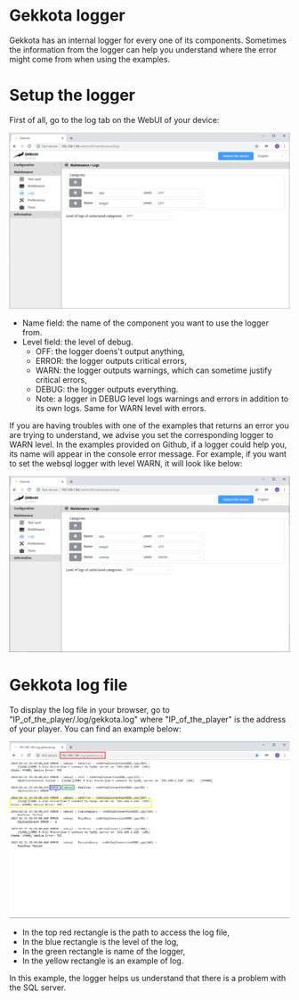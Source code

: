Gekkota logger
==================================

Gekkota has an internal logger for every one of its components. Sometimes the information from the logger can help you understand where the error might come from when using the examples.

# Setup the logger

First of all, go to the log tab on the WebUI of your device:

![Image of log configuration](assets/loggerTabDefault.png)

* Name field: the name of the component you want to use the logger from.
* Level field: the level of debug.
    - OFF: the logger doens't output anything,
    - ERROR: the logger outputs critical errors,
    - WARN: the logger outputs warnings, which can sometime justify critical errors,
    - DEBUG: the logger outputs everything.
    - Note: a logger in DEBUG level logs warnings and errors in addition to its own logs. Same for WARN level with errors.

If you are having troubles with one of the examples that returns an error you are trying to understand, we advise you set the corresponding logger to WARN level. In the examples provided on Github, if a logger could help you, its name will appear in the console error message.
For example, if you want to set the websql logger with level WARN, it will look like below:

![Image of log configuration websql](assets/loggerTabWebsqlWarn.png)

# Gekkota log file

To display the log file in your browser, go to "IP_of_the_player/.log/gekkota.log" where "IP_of_the_player" is the address of your player. You can find an example below:

![Image of log file](assets/LogsWebsqlWarn.png)

* In the top red rectangle is the path to access the log file,
* In the blue rectangle is the level of the log,
* In the green rectangle is name of the logger,
* In the yellow rectangle is an example of log.

In this example, the logger helps us understand that there is a problem with the SQL server.



